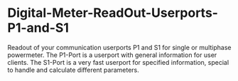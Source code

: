 # Digital-Meter-ReadOut-Userports-P1-and-S1
Readout of your communication userports P1 and S1 for single or multiphase powermeter.
The P1-Port is a userport with general information for user clients.
The S1-Port is a very fast userport for specified information, special to handle and calculate different parameters. 
